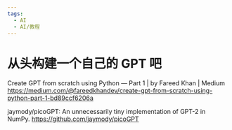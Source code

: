 ```yaml
---
tags:
  - AI
  - AI/教程
---
```


# 从头构建一个自己的 GPT 吧

Create GPT from scratch using Python — Part 1 | by Fareed Khan | Medium
https://medium.com/@fareedkhandev/create-gpt-from-scratch-using-python-part-1-bd89ccf6206a

jaymody/picoGPT: An unnecessarily tiny implementation of GPT-2 in NumPy.
https://github.com/jaymody/picoGPT
